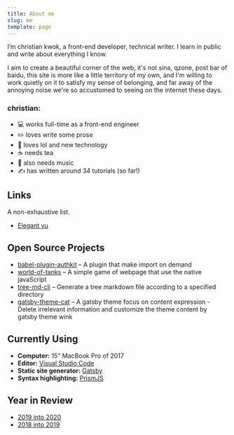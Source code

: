 ```yaml
---
title: About me
slug: me
template: page
---
```


I’m christian kwok, a front-end developer, technical writer. I learn in public and write about everything I know.

I aim to create a beautiful corner of the web, it's not sina, qzone, post bar of baidu, this site is more like a little territory of my own, and I'm willing to work quietly on it to satisfy my sense of belonging, and far away of the annoying noise we're so accustomed to seeing on the internet these days.

### christian:

- 💻 works full-time as a front-end engineer
- ✏️ loves write some prose
- 👾 loves lol and new technology
- ☕ needs tea
- 🍺 also needs music
- ✍️ has written around 34 tutorials (so far!)

## Links

A non-exhaustive list.

- [Elegant yu](https://elegantyu.github.io/)

## Open Source Projects

- [babel-plugin-authkit](https://github.com/justwink/babel-plugin-authkit) – A plugin that make import on demand
- [world-of-tanks](https://github.com/justwink/world-of-tanks) – A simple game of webpage that use the native javaScript
- [tree-md-cli](https://github.com/justwink/tree-md-cli) – Generate a tree markdown file according to a specified directory
- [gatsby-theme-cat](https://github.com/justwink/gatsby-theme-cat) – A gatsby theme focus on content expression - Delete irrelevant information and customize the theme content by gatsby theme wink

<!-- ## Music

Sometimes I sing and play guitar. I like to [record music]() in my spare time. Here are some. -->

## Currently Using

- **Computer:** 15" MacBook Pro of 2017
- **Editor:** [Visual Studio Code](https://code.visualstudio.com/)
- **Static site generator:** [Gatsby](https://gatsbyjs.org)
- **Syntax highlighting:** [PrismJS](http://prismjs.com/)

## Year in Review

- [2019 into 2020](/2019-into-2020)
- [2018 into 2019](/2018-into-2019)
